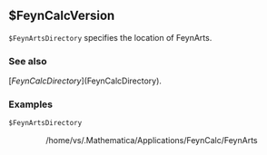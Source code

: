 ##  $FeynCalcVersion

`$FeynArtsDirectory` specifies  the location of FeynArts.

### See also

[$FeynCalcDirectory]($FeynCalcDirectory).

### Examples

```mathematica
$FeynArtsDirectory
```

$$\text{/home/vs/.Mathematica/Applications/FeynCalc/FeynArts}$$